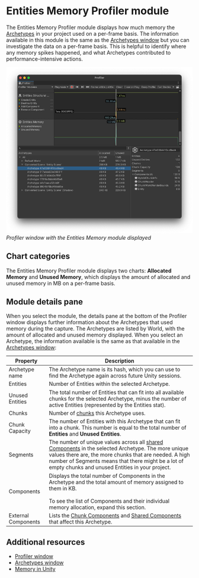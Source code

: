 # Entities Memory Profiler module

The Entities Memory Profiler module displays how much memory the [Archetypes](ecs_core.md#archetypes) in your project used on a per-frame basis. The information available in this module is the same as the [Archetypes window](editor-archetypes-window.md) but you can investigate the data on a per-frame basis. This is helpful to identify where any memory spikes happened, and what Archetypes contributed to performance-intensive actions. 

![](images/profiler-entities-memory.png)<br/>_Profiler window with the Entities Memory module displayed_

## Chart categories

The Entities Memory Profiler module displays two charts: **Allocated Memory** and **Unused Memory**, which displays the amount of allocated and unused memory in MB on a per-frame basis.

## Module details pane

When you select the module, the details pane at the bottom of the Profiler window displays further information about the Archetypes that used memory during the capture. The Archetypes are listed by World, with the amount of allocated and unused memory displayed. When you select an Archetype, the information available is the same as that available in the [Archetypes window](editor-archetypes-window.md):

| **Property** | **Description** |
|---|---|
| Archetype name | The Archetype name is its hash, which you can use to find the Archetype again across future Unity sessions. |
| Entities | Number of Entities within the selected Archetype. |
| Unused Entities | The total number of Entities that can fit into all available chunks for the selected Archetype, minus the number of active Entities (represented by the Entities stat). |
| Chunks | Number of [chunks](ecs_core.md#memory-chunks) this Archetype uses. |
| Chunk Capacity | The number of Entities with this Archetype that can fit into a chunk. This number is equal to the total number of **Entities** and **Unused Entities**. |
| Segments | The number of unique values across all [shared Components](shared_component_data.md) in the selected Archetype. The more unique values there are, the more chunks that are needed. A high number of Segments means that there might be a lot of empty chunks and unused Entities in your project. |
| Components | Displays the total number of Components in the Archetype and the total amount of memory assigned to them in KB. <br/><br/>To see the list of Components and their individual memory allocation, expand this section. |
| External Components | Lists the [Chunk Components](ecs_chunk_component.md) and [Shared Components](shared_component_data.md) that affect this Archetype. |

## Additional resources

* [Profiler window](https://docs.unity3d.com/Manual/Profiler.html)
* [Archetypes window](editor-archetypes-window.md)
* [Memory in Unity](https://docs.unity3d.com/Manual/performance-memory-overview.html)